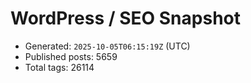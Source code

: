 # WordPress / SEO Snapshot

- Generated: `2025-10-05T06:15:19Z` (UTC)
- Published posts: 5659
- Total tags: 26114
